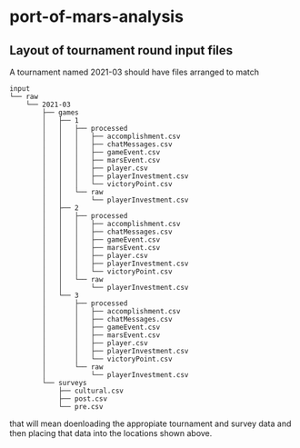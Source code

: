 # port-of-mars-analysis

## Layout of tournament round input files

A tournament named 2021-03 should have files arranged to match

```
input
└── raw
    └── 2021-03
        ├── games
        │   ├── 1
        │   │   ├── processed
        │   │   │   ├── accomplishment.csv
        │   │   │   ├── chatMessages.csv
        │   │   │   ├── gameEvent.csv
        │   │   │   ├── marsEvent.csv
        │   │   │   ├── player.csv
        │   │   │   ├── playerInvestment.csv
        │   │   │   └── victoryPoint.csv
        │   │   └── raw
        │   │       └── playerInvestment.csv
        │   ├── 2
        │   │   ├── processed
        │   │   │   ├── accomplishment.csv
        │   │   │   ├── chatMessages.csv
        │   │   │   ├── gameEvent.csv
        │   │   │   ├── marsEvent.csv
        │   │   │   ├── player.csv
        │   │   │   ├── playerInvestment.csv
        │   │   │   └── victoryPoint.csv
        │   │   └── raw
        │   │       └── playerInvestment.csv
        │   └── 3
        │       ├── processed
        │       │   ├── accomplishment.csv
        │       │   ├── chatMessages.csv
        │       │   ├── gameEvent.csv
        │       │   ├── marsEvent.csv
        │       │   ├── player.csv
        │       │   ├── playerInvestment.csv
        │       │   └── victoryPoint.csv
        │       └── raw
        │           └── playerInvestment.csv
        └── surveys
            ├── cultural.csv
            ├── post.csv
            └── pre.csv
```


that will mean doenloading the appropiate tournament and survey data and then placing that data into the locations shown above.
